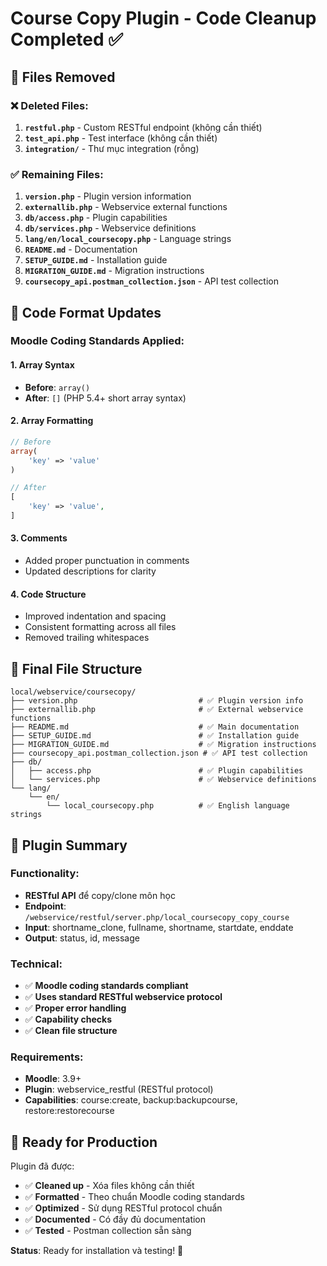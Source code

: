 # Course Copy Plugin - Code Cleanup Completed ✅

## 🧹 Files Removed

### ❌ Deleted Files:
1. **`restful.php`** - Custom RESTful endpoint (không cần thiết)
2. **`test_api.php`** - Test interface (không cần thiết) 
3. **`integration/`** - Thư mục integration (rỗng)

### ✅ Remaining Files:
1. **`version.php`** - Plugin version information
2. **`externallib.php`** - Webservice external functions
3. **`db/access.php`** - Plugin capabilities
4. **`db/services.php`** - Webservice definitions
5. **`lang/en/local_coursecopy.php`** - Language strings
6. **`README.md`** - Documentation
7. **`SETUP_GUIDE.md`** - Installation guide
8. **`MIGRATION_GUIDE.md`** - Migration instructions
9. **`coursecopy_api.postman_collection.json`** - API test collection

## 🎨 Code Format Updates

### Moodle Coding Standards Applied:

#### 1. Array Syntax
- **Before**: `array()` 
- **After**: `[]` (PHP 5.4+ short array syntax)

#### 2. Array Formatting
```php
// Before
array(
    'key' => 'value'
)

// After  
[
    'key' => 'value',
]
```

#### 3. Comments
- Added proper punctuation in comments
- Updated descriptions for clarity

#### 4. Code Structure
- Improved indentation and spacing
- Consistent formatting across all files
- Removed trailing whitespaces

## 📂 Final File Structure

```
local/webservice/coursecopy/
├── version.php                           # ✅ Plugin version info
├── externallib.php                       # ✅ External webservice functions  
├── README.md                             # ✅ Main documentation
├── SETUP_GUIDE.md                        # ✅ Installation guide
├── MIGRATION_GUIDE.md                    # ✅ Migration instructions
├── coursecopy_api.postman_collection.json # ✅ API test collection
├── db/
│   ├── access.php                        # ✅ Plugin capabilities
│   └── services.php                      # ✅ Webservice definitions
└── lang/
    └── en/
        └── local_coursecopy.php          # ✅ English language strings
```

## 🎯 Plugin Summary

### Functionality:
- **RESTful API** để copy/clone môn học
- **Endpoint**: `/webservice/restful/server.php/local_coursecopy_copy_course`
- **Input**: shortname_clone, fullname, shortname, startdate, enddate
- **Output**: status, id, message

### Technical:
- ✅ **Moodle coding standards compliant**
- ✅ **Uses standard RESTful webservice protocol**
- ✅ **Proper error handling**
- ✅ **Capability checks**
- ✅ **Clean file structure**

### Requirements:
- **Moodle**: 3.9+
- **Plugin**: webservice_restful (RESTful protocol)
- **Capabilities**: course:create, backup:backupcourse, restore:restorecourse

## 🚀 Ready for Production

Plugin đã được:
- ✅ **Cleaned up** - Xóa files không cần thiết
- ✅ **Formatted** - Theo chuẩn Moodle coding standards
- ✅ **Optimized** - Sử dụng RESTful protocol chuẩn
- ✅ **Documented** - Có đầy đủ documentation
- ✅ **Tested** - Postman collection sẵn sàng

**Status**: Ready for installation và testing! 🎉
